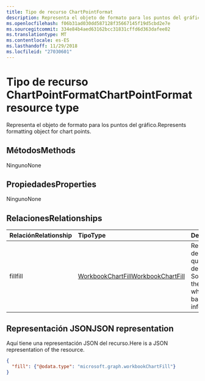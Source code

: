 ```yaml
---
title: Tipo de recurso ChartPointFormat
description: Representa el objeto de formato para los puntos del gráfico.
ms.openlocfilehash: f06b31ad030dd587128f35667145f19d5cbd2e7e
ms.sourcegitcommit: 334e84b4aed63162bcc31831cffd6d363dafee02
ms.translationtype: MT
ms.contentlocale: es-ES
ms.lasthandoff: 11/29/2018
ms.locfileid: "27030601"
---
```

# <a name="chartpointformat-resource-type"></a><span data-ttu-id="2ff5d-103">Tipo de recurso ChartPointFormat</span><span class="sxs-lookup"><span data-stu-id="2ff5d-103">ChartPointFormat resource type</span></span>

<span data-ttu-id="2ff5d-104">Representa el objeto de formato para los puntos del gráfico.</span><span class="sxs-lookup"><span data-stu-id="2ff5d-104">Represents formatting object for chart points.</span></span>


## <a name="methods"></a><span data-ttu-id="2ff5d-105">Métodos</span><span class="sxs-lookup"><span data-stu-id="2ff5d-105">Methods</span></span>
<span data-ttu-id="2ff5d-106">Ninguno</span><span class="sxs-lookup"><span data-stu-id="2ff5d-106">None</span></span>

## <a name="properties"></a><span data-ttu-id="2ff5d-107">Propiedades</span><span class="sxs-lookup"><span data-stu-id="2ff5d-107">Properties</span></span>
<span data-ttu-id="2ff5d-108">Ninguno</span><span class="sxs-lookup"><span data-stu-id="2ff5d-108">None</span></span>

## <a name="relationships"></a><span data-ttu-id="2ff5d-109">Relaciones</span><span class="sxs-lookup"><span data-stu-id="2ff5d-109">Relationships</span></span>
| <span data-ttu-id="2ff5d-110">Relación</span><span class="sxs-lookup"><span data-stu-id="2ff5d-110">Relationship</span></span> | <span data-ttu-id="2ff5d-111">Tipo</span><span class="sxs-lookup"><span data-stu-id="2ff5d-111">Type</span></span>   |<span data-ttu-id="2ff5d-112">Descripción</span><span class="sxs-lookup"><span data-stu-id="2ff5d-112">Description</span></span>|
|:---------------|:--------|:----------|
|<span data-ttu-id="2ff5d-113">fill</span><span class="sxs-lookup"><span data-stu-id="2ff5d-113">fill</span></span>|[<span data-ttu-id="2ff5d-114">WorkbookChartFill</span><span class="sxs-lookup"><span data-stu-id="2ff5d-114">WorkbookChartFill</span></span>](chartfill.md)|<span data-ttu-id="2ff5d-p101">Representa el formato de relleno de un gráfico, que incluye información del formato de fondo. Solo lectura.</span><span class="sxs-lookup"><span data-stu-id="2ff5d-p101">Represents the fill format of a chart, which includes background formating information. Read-only.</span></span>|


## <a name="json-representation"></a><span data-ttu-id="2ff5d-117">Representación JSON</span><span class="sxs-lookup"><span data-stu-id="2ff5d-117">JSON representation</span></span>

<span data-ttu-id="2ff5d-118">Aquí tiene una representación JSON del recurso.</span><span class="sxs-lookup"><span data-stu-id="2ff5d-118">Here is a JSON representation of the resource.</span></span>

<!--{
  "blockType": "resource",
  "optionalProperties": [],
  "baseType": "microsoft.graph.entity",
  "@odata.type": "microsoft.graph.workbookChartPointFormat"
}-->

```json
{
  "fill": {"@odata.type": "microsoft.graph.workbookChartFill"}
}
```


<!-- uuid: 8fcb5dbc-d5aa-4681-8e31-b001d5168d79
2015-10-25 14:57:30 UTC -->
<!-- {
  "type": "#page.annotation",
  "description": "ChartPointFormat resource",
  "keywords": "",
  "section": "documentation",
  "tocPath": ""
}-->